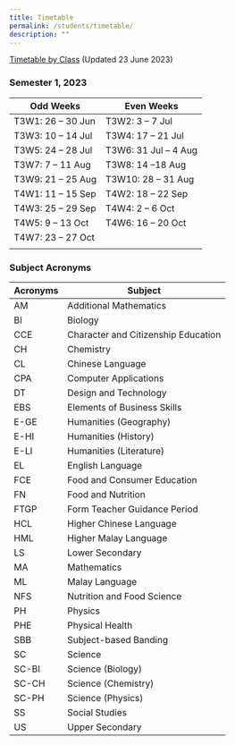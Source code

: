 ```yaml
---
title: Timetable
permalink: /students/timetable/
description: ""
---
```

[Timetable by Class](/files/For%20Students/2023%20sem%202%20timetable_class.pdf) (Updated 23 June 2023)

### Semester 1, 2023



| Odd Weeks  | Even Weeks | 
| -------- | -------- | 
| T3W1: 26 – 30 Jun    | T3W2: 3 – 7 Jul    | 
| T3W3: 10 – 14 Jul    | T3W4: 17 – 21 Jul     | 
| T3W5: 24 – 28 Jul | T3W6: 31 Jul – 4 Aug    | 
| T3W7: 7 – 11 Aug   |T3W8: 14 –18 Aug    | 
| T3W9: 21 – 25 Aug  | T3W10: 28 – 31 Aug    | 
| T4W1: 11 – 15 Sep   | T4W2: 18 – 22 Sep | 
| T4W3: 25 – 29 Sep   | T4W4: 2 – 6 Oct     | 
| T4W5: 9 – 13 Oct   | T4W6: 16 – 20 Oct    | 
| T4W7: 23 – 27 Oct   |   | 
|    |     | 


### Subject Acronyms 



| Acronyms | Subject | 
| -------- | -------- | 
| AM    | Additional Mathematics     | 
| BI    | Biology     | 
| CCE    | Character and Citizenship Education     | 
|  CH     | Chemistry      | 
|  CL | Chinese Language    | 
|  CPA   | Computer Applications      | 
|   DT  | Design and Technology      | 
| EBS     | Elements of Business Skills      | 
|  E-GE    | Humanities (Geography)     | 
|   E-HI   | Humanities (History)      | 
|  E-LI    | Humanities (Literature)    | 
|  EL    | English Language     | 
|  FCE   | Food and Consumer Education     | 
|   FN   | Food and Nutrition      | 
|  FTGP   | Form Teacher Guidance Period     | 
|   HCL   | Higher Chinese Language      | 
|  HML    | Higher Malay Language      | 
|  LS   | Lower Secondary     | 
|   MA   | Mathematics     | 
|  ML    | Malay Language      | 
|   NFS   | Nutrition and Food Science      | 
|  PH    | Physics     | 
|  PHE    | Physical Health     | 
|   SBB   | Subject-based Banding     | 
|   SC   | Science      | 
|  SC-BI    | Science (Biology)      | 
|  SC-CH    | Science (Chemistry)    | 
|   SC-PH   | Science (Physics)     | 
|   SS   | Social Studies      | 
|  US    | Upper Secondary     |